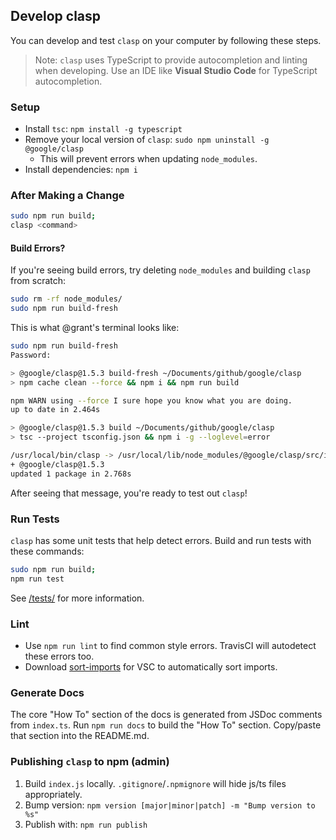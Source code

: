 ## Develop clasp

You can develop and test `clasp` on your computer by following these steps.

> Note: `clasp` uses TypeScript to provide autocompletion and linting when developing. Use an IDE like **Visual Studio Code** for TypeScript autocompletion.

### Setup

- Install `tsc`: `npm install -g typescript`
- Remove your local version of `clasp`: `sudo npm uninstall -g @google/clasp`
  - This will prevent errors when updating `node_modules`.
- Install dependencies: `npm i`

### After Making a Change

```sh
sudo npm run build;
clasp <command>
```

#### Build Errors?

If you're seeing build errors, try deleting `node_modules` and building `clasp` from scratch:

```sh
sudo rm -rf node_modules/
sudo npm run build-fresh
```

This is what @grant's terminal looks like:

```sh
sudo npm run build-fresh
Password:

> @google/clasp@1.5.3 build-fresh ~/Documents/github/google/clasp
> npm cache clean --force && npm i && npm run build

npm WARN using --force I sure hope you know what you are doing.
up to date in 2.464s

> @google/clasp@1.5.3 build ~/Documents/github/google/clasp
> tsc --project tsconfig.json && npm i -g --loglevel=error

/usr/local/bin/clasp -> /usr/local/lib/node_modules/@google/clasp/src/index.js
+ @google/clasp@1.5.3
updated 1 package in 2.768s
```

After seeing that message, you're ready to test out `clasp`!

### Run Tests

`clasp` has some unit tests that help detect errors. Build and run tests with these commands:

```sh
sudo npm run build;
npm run test
```

See [/tests/](/tests/) for more information.

### Lint

- Use `npm run lint` to find common style errors. TravisCI will autodetect these errors too.
- Download [sort-imports](https://marketplace.visualstudio.com/items?itemName=amatiasq.sort-imports) for VSC to automatically sort imports.

### Generate Docs

The core "How To" section of the docs is generated from JSDoc comments from `index.ts`.
Run `npm run docs` to build the "How To" section. Copy/paste that section into the README.md.

### Publishing `clasp` to npm (admin)

1. Build `index.js` locally. `.gitignore`/`.npmignore` will hide js/ts files appropriately.
1. Bump version: `npm version [major|minor|patch] -m "Bump version to %s"`
1. Publish with: `npm run publish`
